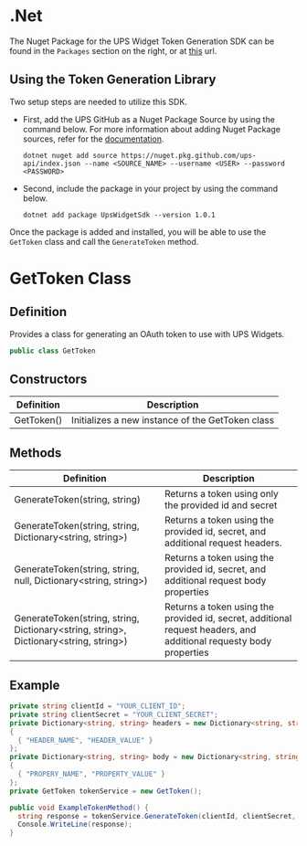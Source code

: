 # .Net

The Nuget Package for the UPS Widget Token Generation SDK can be found in the `Packages` section on the right, or at [this](https://github.com/UPS-API/Widgets-SDK/pkgs/nuget/UpsWidgetSdk) url.

## Using the Token Generation Library

Two setup steps are needed to utilize this SDK.
- First, add the UPS GitHub as a Nuget Package Source by using the command below. For more information about adding Nuget Package sources, refer for the [documentation](https://learn.microsoft.com/en-us/dotnet/core/tools/dotnet-nuget-add-source).
  
  `dotnet nuget add source https://nuget.pkg.github.com/ups-api/index.json --name <SOURCE_NAME> --username <USER>
    --password <PASSWORD>`
- Second, include the package in your project by using the command below.

  `dotnet add package UpsWidgetSdk --version 1.0.1`

Once the package is added and installed, you will be able to use the `GetToken` class and call the `GenerateToken` method.

# GetToken Class
## Definition

Provides a class for generating an OAuth token to use with UPS Widgets.
```C#
public class GetToken
```

## Constructors

| Definition | Description |
|------------|-------------|
| GetToken() | Initializes a new instance of the GetToken class |

## Methods
| Definition | Description |
|------------|-------------|
| GenerateToken(string, string) | Returns a token using only the provided id and secret |
| GenerateToken(string, string, Dictionary<string, string>) | Returns a token using the provided id, secret, and additional request headers. |
| GenerateToken(string, string, null, Dictionary<string, string>) | Returns a token using the provided id, secret, and additional request body properties|
| GenerateToken(string, string, Dictionary<string, string>, Dictionary<string, string>) | Returns a token using the provided id, secret, additional request headers, and additional requesty body properties |

## Example

```C#
private string clientId = "YOUR_CLIENT_ID";
private string clientSecret = "YOUR_CLIENT_SECRET";
private Dictionary<string, string> headers = new Dictionary<string, string>()
{
  { "HEADER_NAME", "HEADER_VALUE" }
};
private Dictionary<string, string> body = new Dictionary<string, string>()
{
  { "PROPERY_NAME", "PROPERTY_VALUE" }
};
private GetToken tokenService = new GetToken();

public void ExampleTokenMethod() {
  string response = tokenService.GenerateToken(clientId, clientSecret, headers, body);
  Console.WriteLine(response);
}
```
